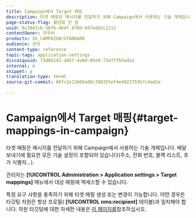 ```yaml
---
title: Campaign에서 Target 매핑
description: 타겟 매핑은 메시지를 전달하기 위해 Campaign에서 사용하는 기술 개체입니다. 배송을 보내는 데 필요한 모든 기술 설정이 포함되어 있습니다.
page-status-flag: 활성화 안 함
uuid: 0c3841cb-56fb-4b4f-970d-947edd1c2112
contentOwner: 자우비
products: SG_CAMPAIGN/STANDARD
audience: 관리
content-type: reference
topic-tags: application-settings
discoiquuid: 73d06242-a02f-4a8d-85e9-73efffb5eda1
internal: n
snippet: y
translation-type: tm+mt
source-git-commit: 00fc2e12669a00c788355ef4e492375957cdad2e

---
```



# Campaign에서 Target 매핑{#target-mappings-in-campaign}

타겟 매핑은 메시지를 전달하기 위해 Campaign에서 사용하는 기술 개체입니다. 배달 보내기에 필요한 모든 기술 설정이 포함되어 있습니다(주소, 전화 번호, 블랙 리스트, 추가 식별자...).

관리자는 **[!UICONTROL Administration > Application settings > Target mappings]** 메뉴에서 대상 매핑에 액세스할 수 있습니다.

특정 요구 사항을 충족하기 위해 타겟 매핑 생성 또는 변경이 가능합니다. 어떤 경우든 타깃팅 차원은 항상 프로필( **[!UICONTROL nms:recipient]** 테이블)과 일치해야 합니다. 차원 타깃팅에 대한 자세한 내용은 [이 페이지를](../../automating/using/query.md#targeting-dimensions-and-resources)참조하십시오.
